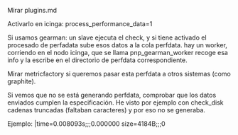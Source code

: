 Mirar plugins.md


Activarlo en icinga:
process_performance_data=1

Si usamos gearman:
  un slave ejecuta el check, y si tiene activado el procesado de perfadata sube esos datos a la cola perfdata.
  hay un worker, corriendo en el nodo icinga, que se llama pnp_gearman_worker recoge esa info y la escribe en el directorio de perfdata correspondiente.

Mirar metricfactory si queremos pasar esta perfdata a otros sistemas (como graphite).


Si vemos que no se está generando perfdata, comprobar que los datos enviados cumplen la especificación.
He visto por ejemplo con check_disk cadenas truncadas (faltaban caracteres) y por eso no se generaba.


Ejemplo:
|time=0.008093s;;;0.000000 size=4184B;;;0
